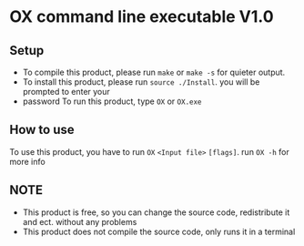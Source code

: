 # OX command line executable V1.0
## Setup
- To compile this product, please run `make` or `make -s` for quieter output.
- To install this product, please run `source ./Install`. you will be prompted to enter your
- password
To run this product, type `OX` or `OX.exe`

## How to use
To use this product, you have to run `OX` `<Input file>` `[flags]`. run `OX -h` for more info

## NOTE
- This product is free, so you can change the source code, redistribute it and ect. without any problems
- This product does not compile the source code, only runs it in a terminal